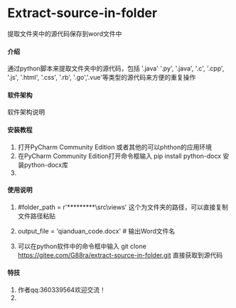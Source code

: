 # Extract-source-in-folder
提取文件夹中的源代码保存到word文件中


#### 介绍
通过python脚本来提取文件夹中的源代码，包括  '.java' '.py', '.java', '.c', '.cpp', '.js', '.html', '.css', '.rb', '.go','.vue'等类型的源代码来方便的重复操作

#### 软件架构
软件架构说明


#### 安装教程

1.  打开PyCharm Community Edition 或者其他的可以phthon的应用环境
2.  在PyCharm Community Edition打开命令框输入  pip install python-docx  安装python-docx库
3.  

#### 使用说明

1.  #folder_path = r'*********\src\views' 这个为文件夹的路径，可以直接复制文件路径粘贴

2.  output_file = 'qianduan_code.docx'    # 输出Word文件名



3.  可以在python软件中的命令框中输入 git clone https://gitee.com/G88ra/extract-source-in-folder.git
直接获取到源代码





#### 特技

1.  作者qq:360339564欢迎交流！
2.  
